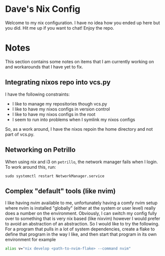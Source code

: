 # Dave's Nix Config

Welcome to my nix configuration.  I have no idea how you ended up here but you
did.  Hit me up if you want to chat!  Enjoy the repo.

# Notes

This section contains some notes on items that I am currently working on and
workarounds that I have yet to fix.

## Integrating nixos repo into vcs.py

I have the following constraints:
- I like to manage my repositories though vcs.py
- I like to have my nixos configs in version control
- I like to have my nixos configs in the root
- I seem to run into problems when I symlink my nixos configs

So, as a work around, I have the nixos repoin the home directory and not part of
vcs.py.

## Networking on Petrillo

When using nix and i3 on `petrillo`, the network manager fails when I login.
To work around this, run:

    sudo systemctl restart NetworkManager.service

## Complex "default" tools (like nvim)

I like having nvim available to me, unfortunately having a comfy nvim setup
where nvim is installed "globally" (either at the system or user level) really
does a number on the environment.  Obviously, I can switch my config fully over
to something that is very nix based (like nixvim) however I would prefer to
avoid an abstraction of an abstraction.  So I would like to try the following.
For a program that pulls in a lot of system dependencies, create a flake to
define that program in the way I like, and then start that program in its own
environment  for example

```bash
alias v="nix develop <path-to-nvim-flake> --command nvim"
```

